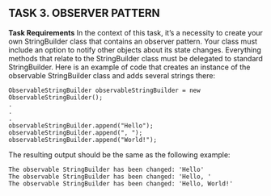 ## TASK 3. OBSERVER PATTERN

**Task Requirements**
In the context of this task, it’s a necessity to create your own StringBuilder class that contains an observer pattern. Your class must include an option to notify other objects about its state changes. Everything methods that relate to the StringBuilder class must be delegated to standard StringBuilder.
Here is an example of code that creates an instance of the observable StringBuilder class and adds several strings there:
```
ObservableStringBuilder observableStringBuilder = new ObservableStringBuilder();
.
.
.
observableStringBuilder.append("Hello");
observableStringBuilder.append(", ");
observableStringBuilder.append("World!");
```

The resulting output should be the same as the following example:

```
The observable StringBuilder has been changed: 'Hello'
The observable StringBuilder has been changed: 'Hello, '
The observable StringBuilder has been changed: 'Hello, World!'
```